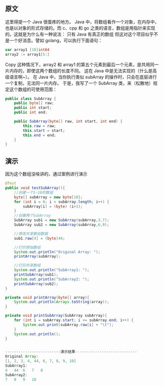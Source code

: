 ## 原文
这里得提一个 Java 很蛋疼的地方。
Java 中，将数组看作一个对象，在内存中，也是以对象的形式存储的。而 c、cpp 和 go 之类的语言，数组是用指针来实现的。这就是为什么有一种说法：
只有 Java 有真正的数组
但这对这个项目似乎不是一个好消息。譬如 golang，可以执行下面语句：

```go
var array1 [10]int64
array2 := array1[5:]
```
Copy
这种情况下，array2 和 array1 的第五个元素到最后一个元素，是共用同一片内存的，即使这两个数组的长度不同。
这在 Java 中是无法实现的（什么是高级语言啊~）。
在 Java 中，当你执行类似 subArray 的操作时，只会在底层进行一个复制，无法同一片内存。
于是，我写了一个 SubArray 类，来（松散地）规定这个数组的可使用范围：
```java
public class SubArray {
    public byte[] raw;
    public int start;
    public int end;

    public SubArray(byte[] raw, int start, int end) {
        this.raw = raw;
        this.start = start;
        this.end = end;
    }
}

```
## 演示
因为这个数组没啥讲的，通过案例进行演示
```java
@Test
public void testSubArray(){
    //创建一个1~10的数组
    byte[] subArray = new byte[10];
    for (int i = 0; i < subArray.length; i++) {
        subArray[i] = (byte) (i+1);
    }
    //创建两个SubArray
    SubArray sub1 = new SubArray(subArray,3,7);
    SubArray sub2 = new SubArray(subArray,6,9);

    //修改共享数组数据
    sub1.raw[4] = (byte)44;

    //打印原始数组
    System.out.println("Original Array: ");
    printArray(subArray);

    //打印共享数组
    System.out.println("SubArray1: ");
    printSubArray(sub1);
    System.out.println("SubArray2: ");
    printSubArray(sub2);
}

private void printArray(byte[] array){
    System.out.println(Arrays.toString(array));
}

private void printSubArray(SubArray subArray){
    for (int i = subArray.start; i <= subArray.end; i++) {
        System.out.print(subArray.raw[i] + "\t");
    }
    System.out.println();
}


-------------------------演示结果----------------------------
Original Array: 
[1, 2, 3, 4, 44, 6, 7, 8, 9, 10]
SubArray1: 
4	44	6	7	8	
SubArray2: 
7	8	9	10	
```

